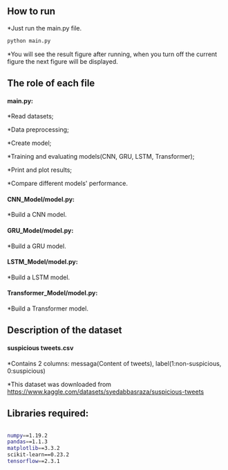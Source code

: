 
## How to run
*Just run the main.py file. 
```bash
python main.py
```
*You will see the result figure after running, when you turn off the current figure the next figure will be displayed.

## The role of each file
#### main.py: 

*Read datasets; 

*Data preprocessing;

*Create model;

*Training and evaluating models(CNN, GRU, LSTM, Transformer);

*Print and plot results;

*Compare different models' performance.

#### CNN_Model/model.py: 
*Build a CNN model.

#### GRU_Model/model.py: 
*Build a GRU model.

#### LSTM_Model/model.py: 
*Build a LSTM model.

#### Transformer_Model/model.py: 
*Build a Transformer model.



## Description of the dataset
#### suspicious tweets.csv
*Contains 2 columns: messaga(Content of tweets), label(1:non-suspicious, 0:suspicious)

*This dataset was downloaded from https://www.kaggle.com/datasets/syedabbasraza/suspicious-tweets

## Libraries required:
```bash

numpy==1.19.2
pandas==1.1.3
matplotlib==3.3.2
scikit-learn==0.23.2
tensorflow==2.3.1

```

